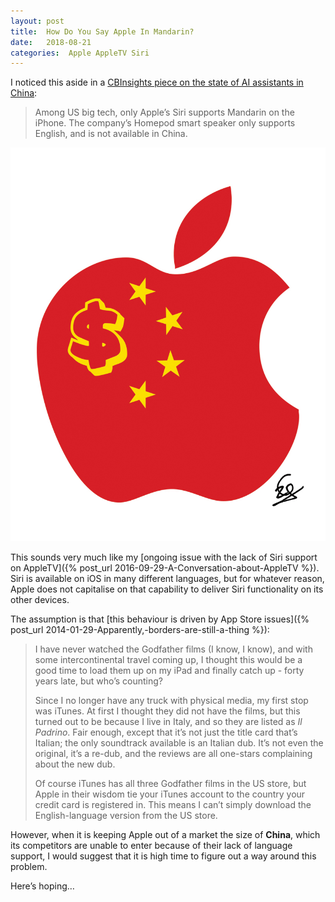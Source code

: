 ```yaml
---
layout: post
title:  How Do You Say Apple In Mandarin? 
date:   2018-08-21 
categories:  Apple AppleTV Siri 
---
```


I noticed this aside in a [CBInsights piece on the state of AI assistants in China](https://www.cbinsights.com/research/china-voice-assistants-smart-speakers-ai/):

> Among US big tech, only Apple’s Siri supports Mandarin on the iPhone. The company’s Homepod smart speaker only supports English, and is not available in China.

![](/images/IMG_0051.JPG)

This sounds very much like my [ongoing issue with the lack of Siri support on AppleTV]({% post_url 2016-09-29-A-Conversation-about-AppleTV %}). Siri is available on iOS in many different languages, but for whatever reason, Apple does not capitalise on that capability to deliver Siri functionality on its other devices.

The assumption is that [this behaviour is driven by App Store issues]({% post_url 2014-01-29-Apparently,-borders-are-still-a-thing %}):

> I have never watched the Godfather films (I know, I know), and with some intercontinental travel coming up, I thought this would be a good time to load them up on my iPad and finally catch up - forty years late, but who’s counting?
>
> Since I no longer have any truck with physical media, my first stop was iTunes. At first I thought they did not have the films, but this turned out to be because I live in Italy, and so they are listed as *Il Padrino*. Fair enough, except that it’s not just the title card that’s Italian; the only soundtrack available is an Italian dub. It’s not even the original, it’s a re-dub, and the reviews are all one-stars complaining about the new dub.
>
> Of course iTunes has all three Godfather films in the US store, but Apple in their wisdom tie your iTunes account to the country your credit card is registered in. This means I can’t simply download the English-language version from the US store.

However, when it is keeping Apple out of a market the size of **China**, which its competitors are unable to enter because of their lack of language support, I would suggest that it is high time to figure out a way around this problem.

Here’s hoping…